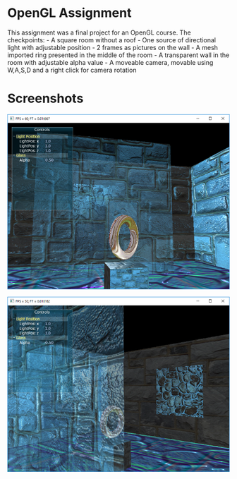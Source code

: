 # OpenGL Assignment

This assignment was a final project for an OpenGL course.
The checkpoints:
    - A square room without a roof
    - One source of directional light with adjustable position
    - 2 frames as pictures on the wall
    - A mesh imported ring presented in the middle of the room
    - A transparent wall in the room with adjustable alpha value
    - A moveable camera, movable using W,A,S,D and a right click for camera rotation

# Screenshots

![Screenshot](screenshot.PNG)

![Screenshot2](screenshot2.PNG)
